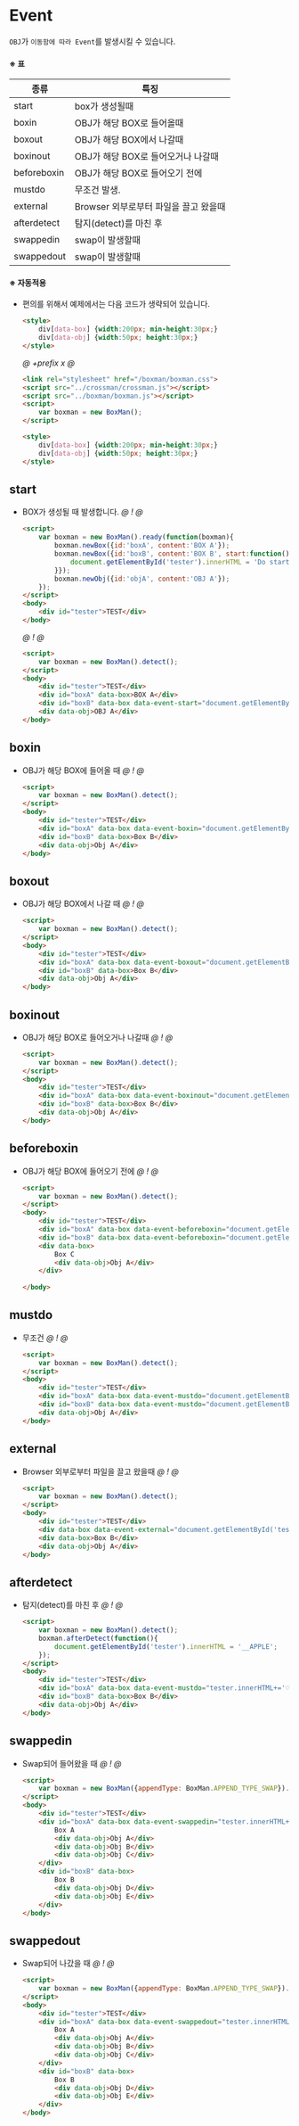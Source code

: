 # Event
`OBJ`가 `이동함에 따라 Event`를 발생시킬 수 있습니다. 

#### ※ 표
 종류 | 특징
------|-----
start | box가 생성될때
boxin | OBJ가 해당 BOX로 들어올때
boxout | OBJ가 해당 BOX에서 나갈때
boxinout | OBJ가 해당 BOX로 들어오거나 나갈때 
beforeboxin | OBJ가 해당 BOX로 들어오기 전에
mustdo | 무조건 발생.
external | Browser 외부로부터 파일을 끌고 왔을때
afterdetect | 탐지(detect)를 마친 후
swappedin | swap이 발생할때
swappedout | swap이 발생할때

#### ※ 자동적용
- 편의를 위해서 예제에서는 다음 코드가 생략되어 있습니다.
    ```html
    <style>
        div[data-box] {width:200px; min-height:30px;}
        div[data-obj] {width:50px; height:30px;}
    </style>
    ```
    
    *@* *+prefix* *x* *@* 
    ```html
    <link rel="stylesheet" href="/boxman/boxman.css">
    <script src="../crossman/crossman.js"></script>
    <script src="../boxman/boxman.js"></script>
    <script>
        var boxman = new BoxMan();
    </script>
  
    <style>
        div[data-box] {width:200px; min-height:30px;}
        div[data-obj] {width:50px; height:30px;}
    </style>
    ```



## start
- BOX가 생성될 때 발생합니다.
    *@* *!* *@*
    ```html
    <script>
        var boxman = new BoxMan().ready(function(boxman){
            boxman.newBox({id:'boxA', content:'BOX A'});
            boxman.newBox({id:'boxB', content:'BOX B', start:function(){            
                document.getElementById('tester').innerHTML = 'Do start event!';
            }});
            boxman.newObj({id:'objA', content:'OBJ A'});
        });     
    </script>
    <body> 
        <div id="tester">TEST</div>    
    </body>
    ```
  
    *@* *!* *@*
    ```html
    <script>
        var boxman = new BoxMan().detect();     
    </script>
    <body>
        <div id="tester">TEST</div>
        <div id="boxA" data-box>BOX A</div>
        <div id="boxB" data-box data-event-start="document.getElementById('tester').innerHTML = 'Do start event!';" >BOX B</div>
        <div data-obj>OBJ A</div>    
    </body>
    ```


 
## boxin
- OBJ가 해당 BOX에 들어올 때
    *@* *!* *@*
    ```html
    <script>
        var boxman = new BoxMan().detect();     
    </script>
    <body>
        <div id="tester">TEST</div>
        <div id="boxA" data-box data-event-boxin="document.getElementById('tester').innerHTML+='boxin '" >Box A</div>
        <div id="boxB" data-box>Box B</div>
        <div data-obj>Obj A</div>
    </body>
    ```
  
  
  
## boxout
- OBJ가 해당 BOX에서 나갈 때
    *@* *!* *@*
    ```html
    <script>
        var boxman = new BoxMan().detect();     
    </script>
    <body>
        <div id="tester">TEST</div>
        <div id="boxA" data-box data-event-boxout="document.getElementById('tester').innerHTML+='boxout '" >Box A</div>
        <div id="boxB" data-box>Box B</div>
        <div data-obj>Obj A</div>
    </body>
    ```
    
    

## boxinout
- OBJ가 해당 BOX로 들어오거나 나갈때
    *@* *!* *@*
    ```html
    <script>
        var boxman = new BoxMan().detect();     
    </script>
    <body>
        <div id="tester">TEST</div>
        <div id="boxA" data-box data-event-boxinout="document.getElementById('tester').innerHTML+='boxinout '" >Box A</div>
        <div id="boxB" data-box>Box B</div>
        <div data-obj>Obj A</div>
    </body>
    ```   
  
  
  
## beforeboxin
- OBJ가 해당 BOX에 들어오기 전에
    *@* *!* *@*
    ```html
    <script>
        var boxman = new BoxMan().detect();     
    </script>
    <body>
        <div id="tester">TEST</div>
        <div id="boxA" data-box data-event-beforeboxin="document.getElementById('tester').innerHTML+='(A) '; return false;">Box A</div>
        <div id="boxB" data-box data-event-beforeboxin="document.getElementById('tester').innerHTML+='(B) '; return true;">Box B</div>
        <div data-box>
            Box C
            <div data-obj>Obj A</div>
        </div>
        
    </body>
    ```
  
  
  
## mustdo
- 무조건
    *@* *!* *@*
    ```html
    <script>
        var boxman = new BoxMan().detect();     
    </script>
    <body>
        <div id="tester">TEST</div>
        <div id="boxA" data-box data-event-mustdo="document.getElementById('tester').innerHTML+='(A)'">Box A</div>
        <div id="boxB" data-box data-event-mustdo="document.getElementById('tester').innerHTML+='(B)'">Box B</div>
        <div data-obj>Obj A</div>
    </body>
    ```
  
  
  
## external
- Browser 외부로부터 파일을 끌고 왔을때
    *@* *!* *@*
    ```html
    <script>
        var boxman = new BoxMan().detect();     
    </script>
    <body>
        <div id="tester">TEST</div>
        <div data-box data-event-external="document.getElementById('tester').innerHTML+='(external)'" >Box A</div>
        <div data-box>Box B</div>
        <div data-obj>Obj A</div>
    </body>
    ```
    
    
    
## afterdetect
- 탐지(detect)를 마친 후
    *@* *!* *@*
    ```html
    <script>      
        var boxman = new BoxMan().detect();
        boxman.afterDetect(function(){
            document.getElementById('tester').innerHTML = '__APPLE';          
        });  
    </script>
    <body>
        <div id="tester">TEST</div>
        <div id="boxA" data-box data-event-mustdo="tester.innerHTML+='♡'" >Box A</div>
        <div id="boxB" data-box>Box B</div>
        <div data-obj>Obj A</div>
    </body>
    ```
    
    
## swappedin
- Swap되어 들어왔을 때
    *@* *!* *@*
    ```html
    <script>      
        var boxman = new BoxMan({appendType: BoxMan.APPEND_TYPE_SWAP}).detect();
    </script>
    <body>
        <div id="tester">TEST</div>
        <div id="boxA" data-box data-event-swappedin="tester.innerHTML+='♡'" >
            Box A
            <div data-obj>Obj A</div>
            <div data-obj>Obj B</div>
            <div data-obj>Obj C</div>
        </div>
        <div id="boxB" data-box>
            Box B
            <div data-obj>Obj D</div>
            <div data-obj>Obj E</div>
        </div>        
    </body>
    ```


## swappedout
- Swap되어 나갔을 때
    *@* *!* *@*
    ```html
    <script>      
        var boxman = new BoxMan({appendType: BoxMan.APPEND_TYPE_SWAP}).detect();
    </script>
    <body>
        <div id="tester">TEST</div>
        <div id="boxA" data-box data-event-swappedout="tester.innerHTML+='♥'" >
            Box A
            <div data-obj>Obj A</div>
            <div data-obj>Obj B</div>
            <div data-obj>Obj C</div>
        </div>
        <div id="boxB" data-box>
            Box B
            <div data-obj>Obj D</div>
            <div data-obj>Obj E</div>
        </div>
    </body>
    ```
